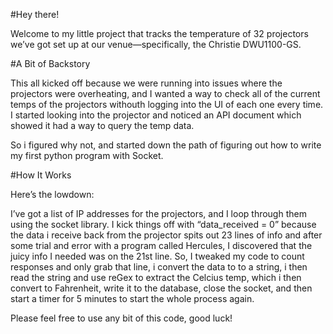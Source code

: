 #Hey there!

Welcome to my little project that tracks the temperature of 32 projectors we’ve got set up at our venue—specifically, the Christie DWU1100-GS.

#A Bit of Backstory

This all kicked off because we were running into issues where the projectors were overheating, and I wanted a way to check all of the current temps of the projectors withouth logging into the UI of each one every time. I started looking into the projector and noticed an API document which showed it had a way to query the temp data. 

So i figured why not, and started down the path of figuring out how to write my first python program with Socket.


#How It Works

Here’s the lowdown:

I’ve got a list of IP addresses for the projectors, and I loop through them using the socket library. I kick things off with “data_received = 0” because the data i receive back from the projector spits out 23 lines of info and after some trial and error with a program called Hercules, I discovered that the juicy info I needed was on the 21st line. So, I tweaked my code to count responses and only grab that line, i convert the data to to a string, i then read the string and use reGex to extract the Celcius temp, which i then convert to Fahrenheit, write it to the database, close the socket, and then start a timer for 5 minutes to start the whole process again. 

Please feel free to use any bit of this code, good luck!
